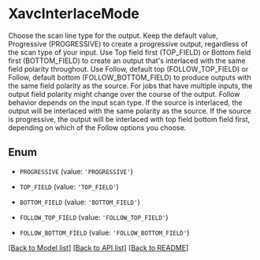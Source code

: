 # XavcInterlaceMode

Choose the scan line type for the output. Keep the default value, Progressive (PROGRESSIVE) to create a progressive output, regardless of the scan type of your input. Use Top field first (TOP_FIELD) or Bottom field first (BOTTOM_FIELD) to create an output that's interlaced with the same field polarity throughout. Use Follow, default top (FOLLOW_TOP_FIELD) or Follow, default bottom (FOLLOW_BOTTOM_FIELD) to produce outputs with the same field polarity as the source. For jobs that have multiple inputs, the output field polarity might change over the course of the output. Follow behavior depends on the input scan type. If the source is interlaced, the output will be interlaced with the same polarity as the source. If the source is progressive, the output will be interlaced with top field bottom field first, depending on which of the Follow options you choose.

## Enum

* `PROGRESSIVE` (value: `'PROGRESSIVE'`)

* `TOP_FIELD` (value: `'TOP_FIELD'`)

* `BOTTOM_FIELD` (value: `'BOTTOM_FIELD'`)

* `FOLLOW_TOP_FIELD` (value: `'FOLLOW_TOP_FIELD'`)

* `FOLLOW_BOTTOM_FIELD` (value: `'FOLLOW_BOTTOM_FIELD'`)

[[Back to Model list]](../README.md#documentation-for-models) [[Back to API list]](../README.md#documentation-for-api-endpoints) [[Back to README]](../README.md)


